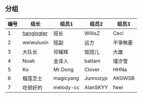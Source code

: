 ## 分组

| 编号  | 组长                                         | 组员1 | 组员2     | 组员3  | 
| --- | ------------------------------------------ | --- | ------- | ---- |
| 1   | [hangingter](http://github.com/hangingter) | 班长  | WillisZ | Ceci |认真的口胡|
| 2   | weiwuluxin                                 | 班副  | 远方      | 不爭無憂 | 
| 3   | 大队长                                      | 邓耀辉 | 饭团儿     | 大雄   |  
| 4   | Noah                                       | 金泽人 | baltam  | 瑾汐雪  |  
| 5   | Ko                                         | Mr.Dong|  Clover | HHNa | 
| 6   | 榴莲芝士                                    |magicyang| Junnozyp |AKGWSB|  
| 7   | 吃顿好的                                    |melody-cc |AlanSKYY|fwei|    



